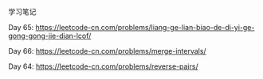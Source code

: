 学习笔记

Day 65:
https://leetcode-cn.com/problems/liang-ge-lian-biao-de-di-yi-ge-gong-gong-jie-dian-lcof/

Day 66:
https://leetcode-cn.com/problems/merge-intervals/

Day 64:
https://leetcode-cn.com/problems/reverse-pairs/
